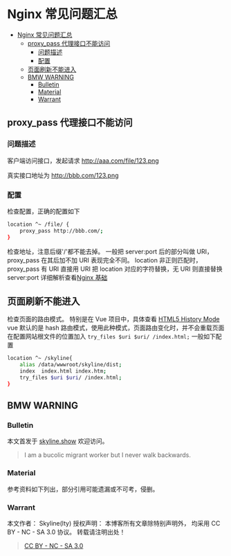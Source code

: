 # Nginx 常见问题汇总

<!-- @import "[TOC]" {cmd="toc" depthFrom=1 depthTo=6 orderedList=false} -->

<!-- code_chunk_output -->

- [Nginx 常见问题汇总](#nginx-常见问题汇总)
  - [proxy_pass 代理接口不能访问](#proxy_pass-代理接口不能访问)
    - [问题描述](#问题描述)
    - [配置](#配置)
  - [页面刷新不能进入](#页面刷新不能进入)
  - [BMW WARNING](#bmw-warning)
    - [Bulletin](#bulletin)
    - [Material](#material)
    - [Warrant](#warrant)

<!-- /code_chunk_output -->

## proxy_pass 代理接口不能访问

### 问题描述

客户端访问接口，发起请求
http://aaa.com/file/123.png

真实接口地址为
http://bbb.com/123.png

### 配置

检查配置，正确的配置如下

```sh
location ^~ /file/ {
    proxy_pass http://bbb.com/;
}
```

检查地址，注意后缀'/'都不能去掉。
一般把 server:port 后的部分叫做 URI，proxy_pass 在其后加不加 URI 表现完全不同。
location 非正则匹配时，proxy_pass 有 URI 直接用 URI 把 location 对应的字符替换，无 URI 则直接替换 server:port
详细解析查看[Nginx 基础](https://github.com/skylinety/Blog/blob/bf27769f7e637edbb12e2bac320d4dd8b73692e5/Docs/Tools/DEVs/Nginx/Nginx%E5%9F%BA%E7%A1%80.md)

## 页面刷新不能进入

检查页面的路由模式。
特别是在 Vue 项目中，具体查看 [HTML5 History Mode](https://router.vuejs.org/guide/essentials/history-mode.html#example-server-configurations)
vue 默认的是 hash 路由模式，使用此种模式，页面路由变化时，并不会重载页面
在配置网站根文件的位置加入
`try_files $uri $uri/ /index.html;`
一般如下配置

```sh
location ^~ /skyline{
    alias /data/wwwroot/skyline/dist;
    index  index.html index.htm;
    try_files $uri $uri/ /index.html;
}
```

## BMW WARNING

### Bulletin

本文首发于 [skyline.show](http://www.skyline.show)  欢迎访问。

> I am a bucolic migrant worker but I never walk backwards.

### Material

参考资料如下列出，部分引用可能遗漏或不可考，侵删。

>

### Warrant

本文作者： Skyline(lty)
授权声明： 本博客所有文章除特别声明外， 均采用 CC BY - NC - SA 3.0 协议。 转载请注明出处！

> [CC BY - NC - SA 3.0](https://creativecommons.org/licenses/by-nc-sa/3.0/deed.zh)
